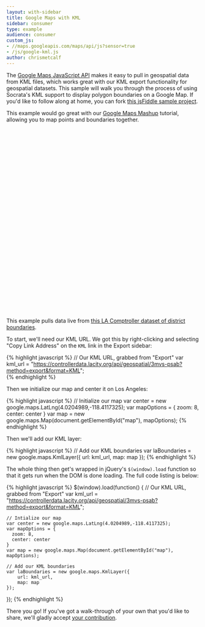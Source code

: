 ```yaml
---
layout: with-sidebar
title: Google Maps with KML
sidebar: consumer
type: example
audience: consumer
custom_js:
- //maps.googleapis.com/maps/api/js?sensor=true
- /js/google-kml.js
author: chrismetcalf
---
```


The [Google Maps JavaScript API](https://developers.google.com/maps/documentation/javascript/tutorial) makes it easy to pull in geospatial data from KML files, which works great with our KML export functionality for geospatial datasets. This sample will walk you through the process of using Socrata's KML support to display polygon boundaries on a Google Map. If you'd like to follow along at home, you can fork [this jsFiddle sample project](http://jsfiddle.net/chrismetcalf/MZA62/).

This example would go great with our [Google Maps Mashup](/consumers/examples/google-maps.html) tutorial, allowing you to map points and boundaries together.

<div id="map" style="height: 480px; width: 640px"><!-- This space intentionally left blank --></div>

This example pulls data live from [this LA Comptroller dataset of district boundaries](https://controllerdata.lacity.org/dataset/Los-Angeles-Council-District-Boundaries/3mvs-psab).

To start, we'll need our KML URL. We got this by right-clicking and selecting "Copy Link Address" on the `KML` link in the Export sidebar:

{% highlight javascript %}
// Our KML URL, grabbed from "Export"
var kml_url = "https://controllerdata.lacity.org/api/geospatial/3mvs-psab?method=export&format=KML";    
{% endhighlight %}

Then we initialize our map and center it on Los Angeles:

{% highlight javascript %}
// Initialize our map
var center = new google.maps.LatLng(4.0204989,-118.4117325);
var mapOptions = {
  zoom: 8,
  center: center
}
var map = new google.maps.Map(document.getElementById("map"), mapOptions);
{% endhighlight %}

Then we'll add our KML layer:

{% highlight javascript %}
// Add our KML boundaries
var laBoundaries = new google.maps.KmlLayer({
    url: kml_url,
    map: map
});
{% endhighlight %}

The whole thing then get's wrapped in jQuery's `$(window).load` function so that it gets run when the DOM is done loading. The full code listing is below:

{% highlight javascript %}
$(window).load(function() {
    // Our KML URL, grabbed from "Export"
    var kml_url = "https://controllerdata.lacity.org/api/geospatial/3mvs-psab?method=export&format=KML";    
    
    // Intialize our map
    var center = new google.maps.LatLng(4.0204989,-118.4117325);
    var mapOptions = {
      zoom: 8,
      center: center
    }
    var map = new google.maps.Map(document.getElementById("map"), mapOptions);
    
    // Add our KML boundaries
    var laBoundaries = new google.maps.KmlLayer({
        url: kml_url,
        map: map
    });
});
{% endhighlight %}

There you go! If you've got a walk-through of your own that you'd like to share, we'll gladly accept [your contribution](/contributing.html).
